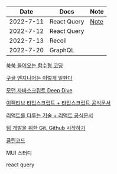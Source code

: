 | Date      | Docs        | Note                           |
| --------- | ----------- | ------------------------------ |
| 2022-7-11 | React Query | [Note](./notes/react-query.md) |
| 2022-7-12 | React Query |                                |
| 2022-7-13 | Recoil      |                                |
| 2022-7-20 | GraphQL      |                                |


[쑥쑥 들어오는 함수형 코딩]()

[구글 엔지니어는 이렇게 일한다]()

[모던 자바스크립트 Deep Dive]()

[이펙티브 타입스크립트 + 타입스크립트 공식문서]()

[리액트를 다루는 기술 + 리액트 공식문서]()

[팀 개발을 위한 Git, Github 시작하기]()

[클린코드]()


MUI 스터디

react query 
